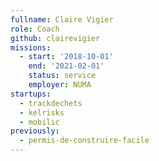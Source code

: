 ```yaml
---
fullname: Claire Vigier
role: Coach
github: clairevigier
missions:
  - start: '2018-10-01'
    end: '2021-02-01'
    status: service
    employer: NUMA
startups:
  - trackdechets
  - kelrisks
  - mobilic
previously:
  - permis-de-construire-facile
---
```

